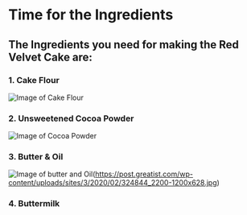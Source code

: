 # Time for the Ingredients
## The Ingredients you need for making the Red Velvet Cake are:
### 1. Cake Flour
![Image of Cake Flour](https://s3-us-west-2.amazonaws.com/sugarandsparrow/flour/wp-content/uploads/2019/07/09204734/Homemade-Cake-Flour-2.jpg)
### 2. Unsweetened Cocoa Powder
![Image of Cocoa Powder](https://images-na.ssl-images-amazon.com/images/I/41AHe7T63HL._SX385_.jpg)
### 3. Butter & Oil
![Image of butter and Oil](https://dairyfarmersofcanada.ca/sites/default/files/product_butter_thumb.jpg)(https://post.greatist.com/wp-content/uploads/sites/3/2020/02/324844_2200-1200x628.jpg)
### 4. Buttermilk
